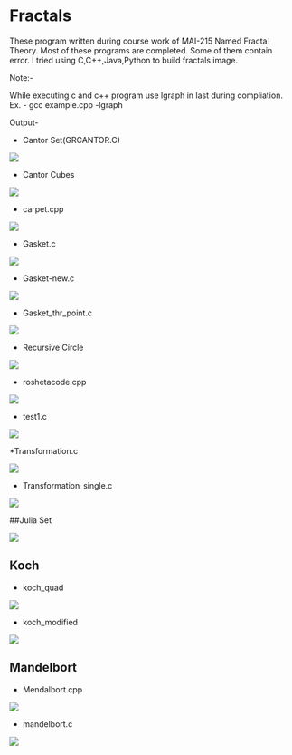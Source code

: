 # Fractals

These program written during course work of MAI-215 Named Fractal Theory.
Most of these programs are completed. Some of them contain error.
I tried using C,C++,Java,Python to build fractals image.

Note:-

While executing c and c++ program use lgraph in last during compliation.
Ex. - gcc example.cpp -lgraph

Output- 

* Cantor Set(GRCANTOR.C)

<img src="./img/cantorset.png">

* Cantor Cubes

<img src="./img/Cantorcubes.gif">

* carpet.cpp

<img src="./img/carpet.png">

* Gasket.c

<img src="./img/gasket.png">

* Gasket-new.c

<img src="./img/gasket-new.png">

* Gasket_thr_point.c 

<img src="./img/gasket_pointwise.png">

* Recursive Circle

<img src="./img/recursive_circle.png">

* roshetacode.cpp

<img src="./img/roshetacode.png">

* test1.c

<img src="./img/test1.png">

*Transformation.c

<img src="./img/transformation.png">

* Transformation_single.c

<img src="./img/transformation_single.png">

##Julia Set

<img src="./img/julia_set.png">

## Koch

* koch_quad

<img src="./img/koch_quad.png">

* koch_modified

<img src="./img/koch_modified.png">

## Mandelbort

* Mendalbort.cpp

<img src="./img/mendalbort.png">

* mandelbort.c

<img src="./img/mandelbort.png">
